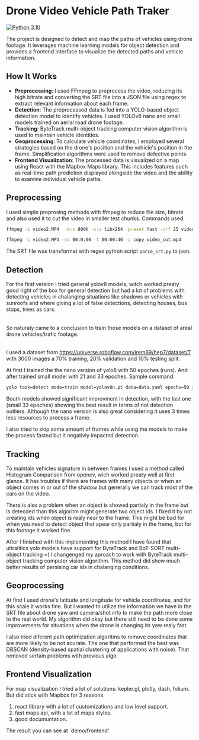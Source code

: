 # Drone Video Vehicle Path Traker

[![Python 3.10](https://img.shields.io/badge/python-3.10-blue.svg)](https://www.python.org/downloads/release/python-3100/)


The project is designed to detect and map the paths of vehicles using drone footage. It leverages machine learning models for object detection and provides a frontend interface to visualize the detected paths and vehicle information.

## How It Works
- **Preprocessing**: I used FFmpeg to preprocess the video, reducing its high bitrate and converting the SRT file into a JSON file using regex to extract relevant information about each frame.
- **Detection**: The preprocessed data is fed into a YOLO-based object detection model to identify vehicles. I used YOLOv8 nano and small models trained on aerial road drone footage.
- **Tracking**: ByteTrack multi-object tracking computer vision algorithm is used to maintain vehicle identities.
- **Geoprocessing**: To calculate vehicle coordinates, I employed several strategies based on the drone's position and the vehicle's position in the frame. Simplification algorithms were used to remove defective points.
- **Frontend Visualization**: The processed data is visualized on a map using React with the Mapbox Maps library. This includes features such as real-time path prediction displayed alongside the video and the ability to examine individual vehicle paths.


## Preprocessing

I used simple preprosing methods with ffmpeg to reduce file size, bitrate and also used it to cut the video in smaller test chunks. Commands used:

```bash
ffmpeg -i video2.MP4  -b:v 800k -c:v libx264 -preset fast -crf 25 video_low_bit_full.mp4
```

```bash
ffmpeg -i video2.MP4 -ss 00:0:00 -t 00:00:40 -c copy video_cut.mp4
```

The SRT file was transformet with regex python script `parce_srt.py` to json.

## Detection

For the first version I tried general yolov8 models, witch worked preaty good right of the box for general detection but had a lot of problems with detecting vehicles in chalanging situations like shadows or vehicles with sunroofs and where giving a lot of false detections, detecting houses, bus stops, trees as cars.
######
So naturaly came to a conclusion to train those models on a dataset of areal drone vehicles/trafic footage.
######
I used a dataset from https://universe.roboflow.com/irem69/hep7/dataset/7 with 3000 images a 70% training, 20% validation and 10% testing split.

At first I trained the the nano version of yolo8 with 50 epoches (runs).
And after trained small model with 21 and 33 epoches. Sample command:
```bash
yolo task=detect mode=train model=yolov8n.pt data=data.yaml epochs=50 imgsz=640
```
Bouth models showed significant improvment in detection, with the last one (small 33 epoches) showing the best result in terms of not detection outliers. Although the nano version is also great considering it uses 3 times less resources to process a frame. 

I also tried to skip some amount of frames while using the models to make the process fasted but it negativly impacted detection.


## Tracking

To maintain vehicles signature in between frames I used a method called Histogram Comparison from opencv, wich worked preaty well at first glance. It has troubles if there are frames with many objects or when an object comes in or out of the shadow but generally we can track most of the cars on the video.

There is also a problem when an object is showed partialy in the frame but is detecded than this algoritm might generate two object ids. I fixed it by not creating ids when object is realy near to the frame. This might be bad for when you need to detect object that apear only partialy in the frame, but for this footage it worked fine.

After I finished with this implementing this method I have found that ultralitics yolo models have support for ByteTrack and BoT-SORT multi-object tracking =)
I changenged my aproach to work with ByteTrack multi-object tracking computer vision algorithm.
This method did show much better results of persising car ids in chalanging conditions.

## Geoprocessing

At first I used drone's latitude and longitude for vehicle coordinates, and for this scale it works fine. But I wanted to utilize the information we have in the SRT file about drone yaw and camera/shot info to make the path more close to the real world. My algorithm did okay but there still need to be done some improvements for situations when the drone is changing its yaw realy fast.

I also tried diferent path optimization algoritms to remove coordinates that are more likely to be not acurate. The one that performed the best was DBSCAN (density-based spatial clustering of applications with noise). That removed sertain problems with previous algo.

## Frontend Visualization

For map visualization I tried a lot of solutions: kepler.gl, plotly, dash, folium. But did stick with Mapbox for 3 reasons.
1) react library with a lot of customizations and low level support.
2) fast maps api, with a lot of maps styles.
3) good documuntation.

The result you can see at `demo/frontend'
